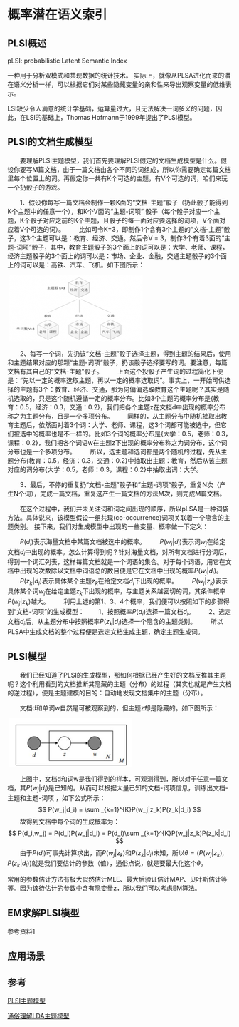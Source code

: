 # 概率潜在语义索引

## PLSI概述

pLSI: probabilistic Latent Semantic Index

一种用于分析双模式和共现数据的统计技术。 实际上，就像从PLSA进化而来的潜在语义分析一样，可以根据它们对某些隐藏变量的亲和性来导出观察变量的低维表示。



LSI缺少令人满意的统计学基础，运算量过大，且无法解决一词多义的问题，因此，在LSI的基础上，Thomas Hofmann于1999年提出了PLSI模型。

## PLSI的文档生成模型

  要理解PLSI主题模型，我们首先要理解PLSI假定的文档生成模型是什么。假设你要写M篇文档，由于一篇文档由各个不同的词组成，所以你需要确定每篇文档里每个位置上的词。再假定你一共有K个可选的主题，有V个可选的词，咱们来玩一个扔骰子的游戏。

  1、假设你每写一篇文档会制作一颗K面的“文档-主题”骰子（扔此骰子能得到K个主题中的任意一个），和K个V面的“主题-词项” 骰子（每个骰子对应一个主题，K个骰子对应之前的K个主题，且骰子的每一面对应要选择的词项，V个面对应着V个可选的词）。 
  比如可令K=3，即制作1个含有3个主题的“文档-主题”骰子，这3个主题可以是：教育、经济、交通。然后令V = 3，制作3个有着3面的“主题-词项”骰子，其中，教育主题骰子的3个面上的词可以是：大学、老师、课程，经济主题骰子的3个面上的词可以是：市场、企业、金融，交通主题骰子的3个面上的词可以是：高铁、汽车、飞机。如下图所示： 

​                                                               ![img](../imgs/概率潜在语义索引1.png) 

  2、每写一个词，先扔该“文档-主题”骰子选择主题，得到主题的结果后，使用和主题结果对应的那颗“主题-词项”骰子，扔该骰子选择要写的词。要注意，每篇文档有其自己的“文档-主题”骰子。 
  上面这个投骰子产生词的过程简化下便是：“先以一定的概率选取主题，再以一定的概率选取词”。事实上，一开始可供选择的主题有3个：教育、经济、交通，那为何偏偏选取教育这个主题呢？其实是随机选取的，只是这个随机遵循一定的概率分布。比如3个主题的概率分布是{教育：0.5，经济：0.3，交通：0.2}，我们把各个主题z在文档d中出现的概率分布称之为主题分布，且是一个多项分布。 
  同样的，从主题分布中随机抽取出教育主题后，依然面对着3个词：大学、老师、课程，这3个词都可能被选中，但它们被选中的概率也是不一样的。比如3个词的概率分布是{大学：0.5，老师：0.3，课程：0.2}，我们把各个词语w在主题z下出现的概率分布称之为词分布，这个词分布也是一个多项分布。 
  所以，选主题和选词都是两个随机的过程，先从主题分布{教育：0.5，经济：0.3，交通：0.2}中抽取出主题：教育，然后从该主题对应的词分布{大学：0.5，老师：0.3，课程：0.2}中抽取出词：大学。

  3、最后，不停的重复扔“文档-主题”骰子和”主题-词项“骰子，重复N次（产生N个词），完成一篇文档，重复这产生一篇文档的方法M次，则完成M篇文档。

  在这个过程中，我们并未关注词和词之间出现的顺序，所以pLSA是一种词袋方法。具体说来，该模型假设一组共现(co-occurrence)词项关联着一个隐含的主题类别。 
接下来，我们对生成模型中出现的一些变量、概率做一下定义：

  $P(d_i)$表示海量文档中某篇文档被选中的概率。 
  $P(w_j|d_i)$表示词$w_j$在给定文档$d_i$中出现的概率。怎么计算得到呢？针对海量文档，对所有文档进行分词后，得到一个词汇列表，这样每篇文档就是一个词语的集合。对于每个词语，用它在文档中出现的次数除以文档中词语总的数目便是它在文档中出现的概率$P(w_j|d_i)$。 
  $P(z_k|d_i)$表示具体某个主题$z_k$在给定文档$d_i$下出现的概率。 
  $P(w_j|z_k)$表示具体某个词$w_j$在给定主题$z_k$下出现的概率，与主题关系越密切的词，其条件概率$P(w_j|z_k)$越大。 
  利用上述的第1、3、4个概率，我们便可以按照如下的步骤得到“文档-词项”的生成模型： 
  1、按照概率$P(d_i)$选择一篇文档$d_i$。 
  2、选定文档$d_i$后，从主题分布中按照概率$P(z_k|d_i)$选择一个隐含的主题类别。 
  所以PLSA中生成文档的整个过程便是选定文档生成主题，确定主题生成词。

## PLSI模型

  我们已经知道了PLSI的生成模型，那如何根据已经产生好的文档反推其主题呢？这个利用看到的文档推断其隐藏的主题（分布）的过程（其实也就是产生文档的逆过程），便是主题建模的目的：自动地发现文档集中的主题（分布）。

  文档d和单词w自然是可被观察到的，但主题z却是隐藏的。如下图所示： 

​                                                                   ![img](../imgs/概率潜在语义索引2.png)    

  上图中，文档d和词w是我们得到的样本，可观测得到，所以对于任意一篇文档，其$P(w_j|d_i)$是已知的。从而可以根据大量已知的文档-词项信息，训练出文档-主题和主题-词项 ，如下公式所示：
$$
P(w_j|d_i) = \sum _{k=1}^{K}P(w_j|z_k)P(z_k|d_i)
$$
  故得到文档中每个词的生成概率为：
$$
P(d_i,w_j) = P(d_i)P(w_j|d_i) = P(d_i)\sum _{k=1}^{K}P(w_j|z_k)P(z_k|d_i)
$$
  由于$P(d_i)$可事先计算求出，而$P(w_j|z_k)$和$P(z_k|d_i)$未知，所以$θ=(P(w_j|z_k),P(z_k|d_i))$就是我们要估计的参数（值），通俗点说，就是要最大化这个$θ$。

常用的参数估计方法有极大似然估计MLE、最大后验证估计MAP、贝叶斯估计等等。因为该待估计的参数中含有隐变量z，所以我们可以考虑EM算法。

## EM求解PLSI模型

参考资料1

## 应用场景

## 参考

[PLSI主题模型](https://blog.csdn.net/m0_37788308/article/details/78115378)

[通俗理解LDA主题模型](https://blog.csdn.net/v_july_v/article/details/41209515)


